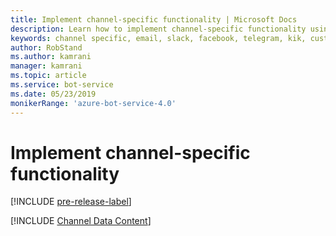 ```yaml
---
title: Implement channel-specific functionality | Microsoft Docs
description: Learn how to implement channel-specific functionality using the Bot Framework SDK for .NET.
keywords: channel specific, email, slack, facebook, telegram, kik, custom channel
author: RobStand
ms.author: kamrani
manager: kamrani
ms.topic: article
ms.service: bot-service
ms.date: 05/23/2019
monikerRange: 'azure-bot-service-4.0'
---
```


# Implement channel-specific functionality

[!INCLUDE [pre-release-label](../includes/pre-release-label.md)]

[!INCLUDE [Channel Data Content](../includes/snippet-channeldata.md)]
